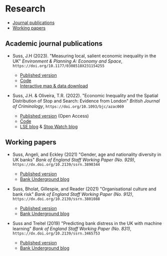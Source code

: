 # Research

* [Journal publications](#journal_papers)
* [Working papers](#working_papers)

## <a id="journal_papers"></a> Academic journal publications

* Suss, J.H (2023).
        "Measuring local, salient economic inequality in the UK"
        *Environment & Planning A: Economy and Space*, 
        `https://doi.org/10.1177/0308518X231154255`

    * [Published version](https://journals.sagepub.com/doi/10.1177/0308518X231154255)
    * [Code](https://github.com/jhsuss/uk-local-inequality)
    * [Interactive map & data download](https://jhsuss.shinyapps.io/uk-local-inequality/)
    
* Suss, J.H. & Oliveira, T.R. (2022).
        "Economic Inequality and the Spatial Distribution of Stop and Search: Evidence from London"
        *British Journal of Criminology*, 
        `https://doi.org/10.1093/bjc/azac069`

    * [Published version](https://academic.oup.com/bjc/advance-article/doi/10.1093/bjc/azac069/6674351) (Open Access)
    * [Code](https://github.com/jhsuss/stop-search)
    * [LSE blog](https://blogs.lse.ac.uk/politicsandpolicy/does-economic-inequality-fuel-stop-and-search-by-the-police-evidence-from-london-suggests-the-answer-is-yes/) & [Stop Watch blog](https://www.stop-watch.org/news-opinion/does-economic-inequality-fuel-stop-and-search-by-the-police-evidence-from-london-suggests-the-answer-is-yes/)

## <a id="working_papers"></a> Working papers

* Suss, Angeli, and Eckley (2021) 
        "Gender, age and nationality diversity in UK banks"
        *Bank of England Staff Working Paper (No. 929)*, 
        `https://dx.doi.org/10.2139/ssrn.3890344`

    * [Published version](https://www.bankofengland.co.uk/working-paper/2021/gender-age-and-nationality-diversity-in-uk-banks) 
    * [Bank Underground blog](https://bankunderground.co.uk/2022/02/24/diversity-in-uk-banks-the-long-journey-continues/)

* Suss, Bholat, Gillespie, and Reader (2021) 
        "Organisational culture and bank risk"
        *Bank of England Staff Working Paper (No. 912)*, 
        `https://dx.doi.org/10.2139/ssrn.3801088`

    * [Published version](https://www.bankofengland.co.uk/working-paper/2021/organisational-culture-and-bank-risk) 
    * [Bank Underground blog](https://bankunderground.co.uk/2021/05/19/quantifying-culture-and-its-implications-for-bank-riskiness/)

* Suss and Treitel (2019) 
        "Predicting bank distress in the UK with machine learning"
        *Bank of England Staff Working Paper (No. 831)*, 
        `https://dx.doi.org/10.2139/ssrn.3465753`

    * [Published version](https://www.bankofengland.co.uk/-/media/boe/files/working-paper/2019/predicting-bank-distress-in-the-uk-with-machine-learning.pdf) 
    * [Bank Underground blog](https://bankunderground.co.uk/2020/02/28/how-to-see-it-coming-predicting-bank-distress-with-machine-learning/)
